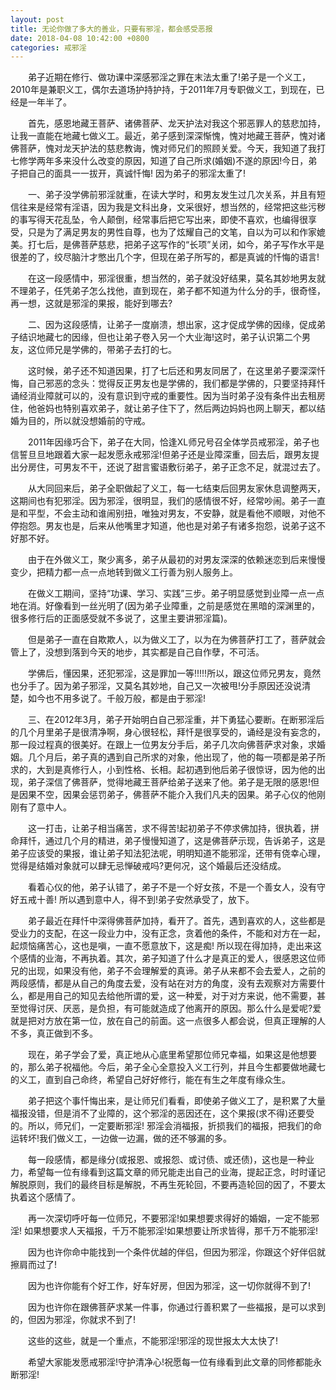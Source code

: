 ```yaml
---
layout: post
title: 无论你做了多大的善业，只要有邪淫，都会感受恶报
date: 2018-04-08 10:42:00 +0800
categories: 戒邪淫
---
```


　　弟子近期在修行、做功课中深感邪淫之罪在末法太重了!弟子是一个义工，2010年是兼职义工，偶尔去道场护持护持，于2011年7月专职做义工，到现在，已经是一年半了。
　　首先，感恩地藏王菩萨、诸佛菩萨、龙天护法对我这个邪恶罪人的慈悲加持，让我一直能在地藏七做义工。最近，弟子感到深深惭愧，愧对地藏王菩萨，愧对诸佛菩萨，愧对龙天护法的慈悲教诲，愧对师兄们的照顾关爱。今天，我知道了我打七修学两年多来没什么改变的原因，知道了自己所求(婚姻)不遂的原因!今日，弟子把自己的面具一一拔开，真诚忏悔! 因为弟子的邪淫太重了!
　　一、弟子没学佛前邪淫就重，在读大学时，和男友发生过几次关系，并且有短信往来是经常有淫语，因为我是文科出身，文采很好，想当然的，经常把这些污秽的事写得天花乱坠，令人颠倒，经常事后把它写出来，即使不喜欢，也编得很享受，只是为了满足男友的男性自尊，也为了炫耀自己的文笔，自以为可以和作家媲美。打七后，是佛菩萨慈悲，把弟子这写作的“长项”关闭，如今，弟子写作水平是很差的了，绞尽脑汁才憋出几个字，但现在弟子所写的，都是真诚的忏悔的语言!
　　在这一段感情中，邪淫很重，想当然的，弟子就没好结果，莫名其妙地男友就不理弟子，任凭弟子怎么找他，直到现在，弟子都不知道为什么分的手，很奇怪，再一想，这就是邪淫的果报，能好到哪去?
　　二、因为这段感情，让弟子一度崩溃，想出家，这才促成学佛的因缘，促成弟子结识地藏七的因缘，但也让弟子卷入另一个大业海!这时，弟子认识第二个男友，这位师兄是学佛的，带弟子去打的七。
　　这时候，弟子还不知道因果，打了七后还和男友同居了，在这里弟子要深深忏悔，自己邪恶的念头：觉得反正男友也是学佛的，我们都是学佛的，只要坚持拜忏诵经消业障就可以的，没有意识到守戒的重要性。因为当时弟子没有条件出去租房住，他爸妈也特别喜欢弟子，就让弟子住下了，然后两边妈妈也网上聊天，都以结婚为目的，所以就没想婚前的守戒。
　　2011年因缘巧合下，弟子在大同，恰逢XL师兄号召全体学员戒邪淫，弟子也信誓旦旦地跟着大家一起发愿永戒邪淫!但弟子还是业障深重，回去后，跟男友提出分房住，可男友不干，还说了甜言蜜语敷衍弟子，弟子正念不足，就混过去了。
　　从大同回来后，弟子全职做起了义工，每一七结束后回男友家休息调整两天，这期间也有犯邪淫。因为邪淫，很明显，我们的感情很不好，经常吵闹。弟子一直是和平型，不会主动和谁闹别扭，唯独对男友，不安静，就是看他不顺眼，对他不停抱怨。男友也是，后来从他嘴里才知道，他也是对弟子有诸多抱怨，说弟子这不好那不好。
　　由于在外做义工，聚少离多，弟子从最初的对男友深深的依赖迷恋到后来慢慢变少，把精力都一点一点地转到做义工行善为别人服务上。
　　在做义工期间，坚持“功课、学习、实践”三步。弟子明显感觉到业障一点一点地在消。好像看到一丝光明了(因为弟子业障重，之前是感觉在黑暗的深渊里的，很多修行后的正面感受就不多说了，这里主要讲邪淫篇)。
　　但是弟子一直在自欺欺人，以为做义工了，以为在为佛菩萨打工了，菩萨就会管上了，没想到落到今天的地步，其实都是自己自作孽，不可活。
　　学佛后，懂因果，还犯邪淫，这是罪加一等!!!!!所以，跟这位师兄男友，竟然也分手了。因为弟子邪淫，又莫名其妙地，自己又一次被甩!分手原因还没说清楚，如今也不用多说了。千般万般，都是由于邪淫!
　　三、在2012年3月，弟子开始明白自己邪淫重，并下勇猛心要断。在断邪淫后的几个月里弟子是很清净啊，身心很轻松，拜忏是很享受的，诵经是没有妄念的，那一段过程真的很美好。在跟上一位男友分手后，弟子几次向佛菩萨求对象，求婚姻。几个月后，弟子真的遇到自己所求的对象，他出现了，他的每一项都是弟子所求的，大到是真修行人，小到性格、长相。起初遇到他后弟子很惊讶，因为他的出现，弟子深信了佛菩萨，觉得地藏王菩萨给弟子送来了他。弟子是无限的感恩!但是因果不空，因果会惩罚弟子，佛菩萨不能介入我们凡夫的因果。弟子心仪的他刚刚有了意中人。
　　这一打击，让弟子相当痛苦，求不得苦!起初弟子不停求佛加持，很执着，拼命拜忏，通过几个月的精进，弟子慢慢知道了，这是佛菩萨示现，告诉弟子，这是弟子应该受的果报，谁让弟子知法犯法呢，明明知道不能邪淫，还带有侥幸心理，觉得是结婚对象就可以肆无忌惮破戒吗?更何况，这个婚最后还没结成。
　　看着心仪的他，弟子认错了，弟子不是一个好女孩，不是一个善女人，没有守好五戒十善! 所以遇到意中人，得不到!弟子安然承受了，放下。
　　弟子最近在拜忏中深得佛菩萨加持，看开了。首先，遇到喜欢的人，这些都是受业力的支配，在这一段业力中，没有正念，贪着他的条件，不能和对方在一起，起烦恼痛苦心，这也是嗔，一直不愿意放下，这是痴! 所以现在得加持，走出来这个感情的业海，不再执着。其次，弟子知道了什么才是真正的爱人，很感恩这位师兄的出现，如果没有他，弟子不会理解爱的真谛。弟子从来都不会去爱人，之前的两段感情，都是从自己的角度去爱，没有站在对方的角度，没有去观察对方需要什么，都是用自己的知见去给他所谓的爱，这一种爱，对于对方来说，他不需要，甚至觉得讨厌、厌恶，是负担，有可能就造成了他离开的原因。那么什么是爱呢?爱就是把对方放在第一位，放在自己的前面。这一点很多人都会说，但真正理解的人不多，真正做到不多。
　　现在，弟子学会了爱，真正地从心底里希望那位师兄幸福，如果这是他想要的，那么弟子祝福他。今后，弟子全心全意投入义工行列，并且今生都要做地藏七的义工，直到自己命终，希望自己好好修行，能在有生之年度有缘众生。
　　弟子把这个事忏悔出来，是让师兄们看看，即使弟子做义工了，是积累了大量福报没错，但是消不了业障的，这个邪淫的恶因还在，这个果报(求不得)还要受的。所以，师兄们，一定要断邪淫! 邪淫会消福报，折损我们的福报，把我们的命运转坏!我们做义工，一边做一边漏，做的还不够漏的多。
　　每一段感情，都是缘分(或报恩、或报怨、或讨债、或还债)，这也是一种业力，希望每一位有缘看到这篇文章的师兄能走出自己的业海，提起正念，时时谨记解脱原则，我们的最终目标是解脱，不再生死轮回，不要再造轮回的因了，不要太执着这个感情了。
　　再一次深切呼吁每一位师兄，不要邪淫!如果想要求得好的婚姻，一定不能邪淫! 如果想要求人天福报，千万不能邪淫!如果想要让所求皆得，那千万不能邪淫!
　　因为也许你命中能找到一个条件优越的伴侣，但因为邪淫，你跟这个好伴侣就擦肩而过了!
　　因为也许你能有个好工作，好车好房，但因为邪淫，这一切你就得不到了!
　　因为也许你在跟佛菩萨求某一件事，你通过行善积累了一些福报，是可以求到的，但因为邪淫，你就求不到了!
　　这些的这些，就是一个重点，不能邪淫!邪淫的现世报太大太快了!
　　希望大家能发愿戒邪淫!守护清净心!祝愿每一位有缘看到此文章的同修都能永断邪淫!